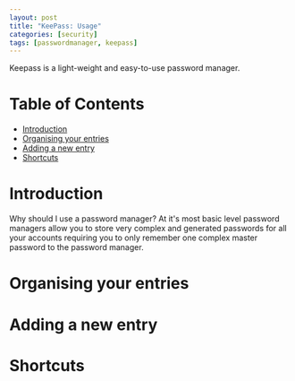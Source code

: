 ```yaml
---
layout: post
title: "KeePass: Usage"
categories: [security]
tags: [passwordmanager, keepass]
---
```

Keepass is a light-weight and easy-to-use password manager.

# Table of Contents <!-- omit in toc -->
- [Introduction](#introduction)
- [Organising your entries](#organising-your-entries)
- [Adding a new entry](#adding-a-new-entry)
- [Shortcuts](#shortcuts)

# Introduction

Why should I use a password manager?
At it's most basic level password managers allow you to store very complex and generated passwords for all your accounts requiring you to only remember one complex master password to the password manager.

# Organising your entries



# Adding a new entry



# Shortcuts

